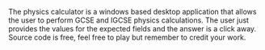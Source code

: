 The physics calculator is a windows based desktop application that allows the user to perform GCSE and IGCSE physics calculations. The user just provides the values for the expected fields and the answer is a click away. Source code is free, feel free to play but remember to credit your work.
